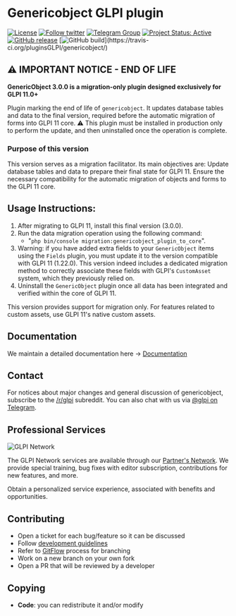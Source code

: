 # Genericobject GLPI plugin

[![License](https://img.shields.io/github/license/pluginsGLPI/genericobject.svg?&label=License)](https://github.com/pluginsGLPI/genericobject/blob/develop/LICENSE)
[![Follow twitter](https://img.shields.io/twitter/follow/Teclib.svg?style=social&label=Twitter&style=flat-square)](https://twitter.com/teclib)
[![Telegram Group](https://img.shields.io/badge/Telegram-Group-blue.svg)](https://t.me/glpien)
[![Project Status: Active](http://www.repostatus.org/badges/latest/active.svg)](http://www.repostatus.org/#active)
[![GitHub release](https://img.shields.io/github/release/pluginsGLPI/genericobject.svg)](https://github.com/pluginsGLPI/genericobject/releases)
[![GitHub build](https://travis-ci.org/pluginsGLPI/genericobject.svg?)](https://travis-ci.org/pluginsGLPI/genericobject/)

## ⚠️ IMPORTANT NOTICE - END OF LIFE

**GenericObject 3.0.0 is a migration-only plugin designed exclusively for GLPI 11.0+**

Plugin marking the end of life of `genericobject`.
It updates database tables and data to the final version, required before the automatic migration of forms into GLPI 11 core.
⚠️ This plugin must be installed in production only to perform the update, and then uninstalled once the operation is complete.

### Purpose of this version

This version serves as a migration facilitator. Its main objectives are:
Update database tables and data to prepare their final state for GLPI 11.
Ensure the necessary compatibility for the automatic migration of objects and forms to the GLPI 11 core.

Usage Instructions:
--------------------------
1. After migrating to GLPI 11, install this final version (3.0.0).
2. Run the data migration operation using the following command:
    - "`php bin/console migration:genericobject_plugin_to_core`".
3. Warning: if you have added extra fields to your `GenericObject` items using the `Fields` plugin, you must update it to the version compatible with GLPI 11 (1.22.0).
This version indeed includes a dedicated migration method to correctly associate these fields with GLPI's `CustomAsset` system, which they previously relied on.
4. Uninstall the `GenericObject` plugin once all data has been integrated and verified within the core of GLPI 11.

This version provides support for migration only. For features related to custom assets, use GLPI 11's native custom assets.


## Documentation

We maintain a detailed documentation here -> [Documentation](http://glpi-plugins.readthedocs.io/en/latest/genericobject/index.html)

## Contact

For notices about major changes and general discussion of genericobject, subscribe to the [/r/glpi](https://www.reddit.com/r/glpi/) subreddit.
You can also chat with us via [@glpi on Telegram](https://t.me/glpien).

## Professional Services

![GLPI Network](./glpi_network.png "GLPI network")

The GLPI Network services are available through our [Partner's Network](http://www.teclib-edition.com/en/partners/). We provide special training, bug fixes with editor subscription, contributions for new features, and more.

Obtain a personalized service experience, associated with benefits and opportunities.

## Contributing

* Open a ticket for each bug/feature so it can be discussed
* Follow [development guidelines](http://glpi-developer-documentation.readthedocs.io/en/latest/plugins/index.html)
* Refer to [GitFlow](http://git-flow.readthedocs.io/) process for branching
* Work on a new branch on your own fork
* Open a PR that will be reviewed by a developer

## Copying

* **Code**: you can redistribute it and/or modify
